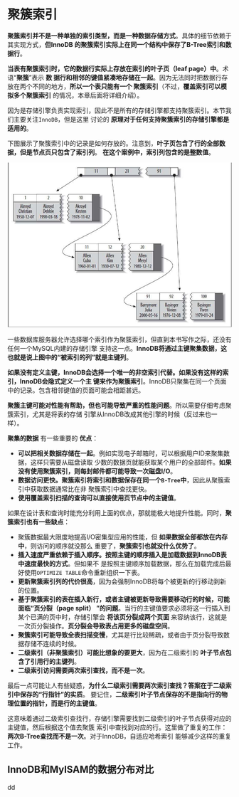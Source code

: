 聚簇索引
================================================================================
**聚簇索引并不是一种单独的索引类型，而是一种数据存储方式**。具体的细节依赖于其实现方式，**但InnoDB
的聚簇索引实际上在同一个结构中保存了B-Tree索引和数据行**。

**当表有聚簇索引时，它的数据行实际上存放在索引的叶子页（leaf page）中**。术语“**聚簇**”表示 **数
据行和相邻的键值紧凑地存储在一起**。因为无法同时把数据行存放在两个不同的地方，**所以一个表只能有一个
聚簇索引**（不过，**覆盖索引可以模拟多个聚簇索引** 的情况，本章后面将详细介绍）。

因为是存储引擎负责实现索引，因此不是所有的存储引擎都支持聚簇索引。本节我们主要关注`InnoDB`，但是这里
讨论的 **原理对于任何支持聚簇索引的存储引擎都是适用的**。

下图展示了聚簇索引中的记录是如何存放的。注意到，**叶子页包含了行的全部数据，但是节点页只包含了索引列**。
**在这个案例中，索引列包含的是整数值**。

![聚簇索引的数据分布](img/1.jpeg)

一些数据库服务器允许选择哪个索引作为聚簇索引，但直到本书写作之际，还没有任何一个MySQL内建的存储引擎
支持这一点。**InnoDB将通过主键聚集数据，这也就是说上图中的“被索引的列”就是主键列**。

**如果没有定义主键，InnoDB会选择一个唯一的非空索引代替。如果没有这样的索引，InnoDB会隐式定义一个主
键来作为聚簇索引**。InnoDB只聚集在同一个页面中的记录。包含相邻键值的页面可能会相距甚远。

**聚簇主键可能对性能有帮助，但也可能导致严重的性能问题**。所以需要仔细考虑聚簇索引，尤其是将表的存储
引擎从InnoDB改成其他引擎的时候（反过来也一样）。

**聚集的数据** 有一些重要的 **优点**：
+ **可以把相关数据存储在一起**。例如实现电子邮箱时，可以根据用户ID来聚集数据，这样只需要从磁盘读取
少数的数据页就能获取某个用户的全部邮件。**如果没有使用聚簇索引，则每封邮件都可能导致一次磁盘I/O**。
+ **数据访问更快。聚簇索引将索引和数据保存在同一个`B-Tree`中**，因此从聚簇索引中获取数据通常比在非
聚簇索引中查找更快。
+ **使用覆盖索引扫描的查询可以直接使用页节点中的主键值**。

如果在设计表和查询时能充分利用上面的优点，那就能极大地提升性能。同时，**聚簇索引也有一些缺点**：
+ 聚簇数据最大限度地提高I/O密集型应用的性能，但 **如果数据全部都放在内存中**，则访问的顺序就没那么
重要了，**聚簇索引也就没什么优势了**。
+ **插入速度严重依赖于插入顺序。按照主键的顺序插入是加载数据到InnoDB表中速度最快的方式**。但如果不
是按照主键顺序加载数据，那么在加载完成后最好使用`OPTIMIZE TABLE`命令重新组织一下表。
+ **更新聚簇索引列的代价很高**，因为会强制InnoDB将每个被更新的行移动到新的位置。
+ **基于聚簇索引的表在插入新行，或者主键被更新导致需要移动行的时候，可能面临“页分裂（page split）
”的问题**。当行的主键值要求必须将这一行插入到某个已满的页中时，存储引擎会 **将该页分裂成两个页面**
来容纳该行，这就是一次页分裂操作。**页分裂会导致表占用更多的磁盘空间**。
+ **聚簇索引可能导致全表扫描变慢**，尤其是行比较稀疏，或者由于页分裂导致数据存储不连续的时候。
+ **二级索引（非聚簇索引）可能比想象的要更大**，因为在二级索引的 **叶子节点包含了引用行的主键列**。
+ **二级索引访问需要两次索引查找，而不是一次**。

最后一点可能让人有些疑惑，**为什么二级索引需要两次索引查找？答案在于二级索引中保存的“行指针”的实质**。
要记住，**二级索引叶子节点保存的不是指向行的物理位置的指针，而是行的主键值**。

这意味着通过二级索引查找行，存储引擎需要找到二级索引的叶子节点获得对应的主键值，然后根据这个值去聚簇
索引中查找到对应的行。这里做了重复的工作：**两次B-Tree查找而不是一次**。对于InnoDB，自适应哈希索引
能够减少这样的重复工作。

## InnoDB和MyISAM的数据分布对比








































































dd

